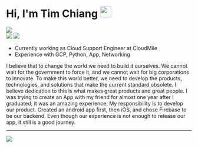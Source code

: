 <h1>
  Hi, I'm Tim Chiang
  <img src="https://media.giphy.com/media/hvRJCLFzcasrR4ia7z/giphy.gif" width="30px"/>
</h1>

<p>
  <a href="https://www.instagram.com/tim_chiang/"><img src="https://img.shields.io/badge/Instagram-E4405F?style=for-the-badge&logo=instagram&logoColor=white">
  </a>
  <br>
  <a href="https://twitter.com/TimJiang0106"><img src="[https://img.shields.io/badge/devanshkaushik__-1ca0f1?style=flat&logo=twitter&logoColor=white](https://img.shields.io/badge/Twitter-1DA1F2?style=for-the-badge&logo=twitter&logoColor=white)"></a>
  <a href="https://www.linkedin.com/in/yao-ting-chiang/"><img src="https://img.shields.io/badge/LinkedIn-0077B5?style=for-the-badge&logo=linkedin&logoColor=white"></a>
</p>

- Currently working as Cloud Support Engineer at CloudMile 
- Experience with GCP, Python, App, Networking

I believe that to change the world we need to build it ourselves. We cannot wait for the government to force it, and we cannot wait for big corporations to innovate. To make this world better, we need to develop the products, technologies, and solutions that make the current standard obsolete. I believe dedication to this is what makes great products and great people. I was trying to create an App with my friend for almost one year after I graduated, it was an amazing experience. My responsibility is to develop our product. Created an android app first, then iOS, and chose Firebase to be our backend. Even though our experience is not enough to release our app, it still is a good journey.

---

![](https://komarev.com/ghpvc/?username=TimChiang0106)
